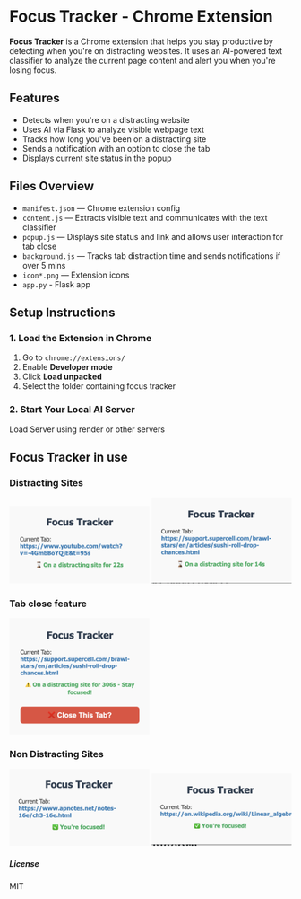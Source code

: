 # Focus Tracker - Chrome Extension

**Focus Tracker** is a Chrome extension that helps you stay productive by detecting when you're on distracting websites. It uses an AI-powered text classifier to analyze the current page content and alert you when you're losing focus.

## Features

- Detects when you're on a distracting website
- Uses AI via Flask to analyze visible webpage text
- Tracks how long you've been on a distracting site
- Sends a notification with an option to close the tab
- Displays current site status in the popup

## Files Overview

- `manifest.json` — Chrome extension config
- `content.js` — Extracts visible text and communicates with the text classifier
- `popup.js` — Displays site status and link and allows user interaction for tab close
- `background.js` — Tracks tab distraction time and sends notifications if over 5 mins
- `icon*.png` — Extension icons
- `app.py` - Flask app

## Setup Instructions

### 1. Load the Extension in Chrome

1. Go to `chrome://extensions/`
2. Enable **Developer mode** 
3. Click **Load unpacked**
4. Select the folder containing focus tracker

### 2. Start Your Local AI Server

Load Server using render or other servers

## Focus Tracker in use

### Distracting Sites
<img src="assets/Distracting1.png" width="250"/>
<img src="assets/Distracting2.png" width="250"/>

### Tab close feature
<img src="assets/Distracting3.png" width="250"/>

### Non Distracting Sites
<img src="assets/Nondistracting1.png" width="250"/>
<img src="assets/Nondistracting2.png" width="250"/>

##### License

MIT


